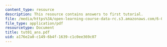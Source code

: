```yaml
---
content_type: resource
description: This resource contains answers to first tutorial.
file: /media/https%3A/open-learning-course-data-rc.s3.amazonaws.com/6-041-probabilistic-systems-analysis-and-applied-probability-spring-2006/a176e2a0c1496b4f1639c1c0ee369c07_tut01_ans.pdf
file_type: application/pdf
resourcetype: Document
title: tut01_ans.pdf
uid: a176e2a0-c149-6b4f-1639-c1c0ee369c07
---
```

